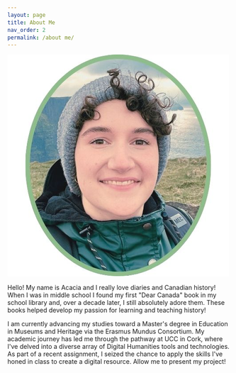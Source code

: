```yaml
---
layout: page
title: About Me
nav_order: 2
permalink: /about me/
---
```

<style>
 a:link {
  color: mediumSeaGreen;
  background-color: transparent;
  text-decoration: none;
}
  a:visited {
  color: darkSeaGreen;
  background-color: transparent;
  text-decoration: none;
}
a:hover {
  color: darkSeaGreen;
  background-color: transparent;
  text-decoration: underline;
}
a:active {
  color: red;
  background-color: transparent;
  text-decoration: underline;
}
</style> 
<img src="/images/profile pic.jpg"> 

Hello! My name is Acacia and I really love diaries and Canadian history! When I was in middle school I found my first "Dear Canada" book in my school library and, over a decade later, I still absolutely adore them. These books helped develop my passion for learning and teaching history! 

I am currently advancing my studies toward a Master's degree in Education in Museums and Heritage via the Erasmus Mundus Consortium. My academic journey has led me through the pathway at UCC in Cork, where I've delved into a diverse array of Digital Humanities tools and technologies. As part of a recent assignment, I seized the chance to apply the skills I've honed in class to create a digital resource. Allow me to present my project!
